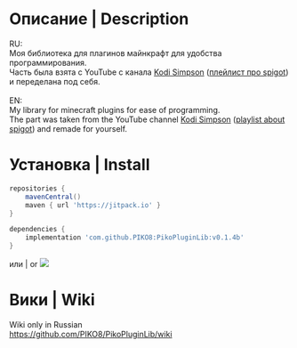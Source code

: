 # Описание |  Description

RU: <br>
Моя библиотека для плагинов майнкрафт для удобства программирования.<br>
Часть была взята с YouTube с канала [Kodi Simpson](https://www.youtube.com/@KodySimpson) ([плейлист про spigot](https://www.youtube.com/playlist?list=PLfu_Bpi_zcDNEKmR82hnbv9UxQ16nUBF7)) и переделана под  себя.<br>
<br>EN:<br>
My library for minecraft plugins for ease of programming.<br>
The part was taken from the YouTube channel [Kodi Simpson](https://www.youtube.com/@KodySimpson) ([playlist about spigot](https://www.youtube.com/playlist?list=PLfu_Bpi_zcDNEKmR82hnbv9UxQ16nUBF7)) and remade for yourself.<br>


# Установка | Install
```groovy
repositories {
    mavenCentral()
    maven { url 'https://jitpack.io' }
}

dependencies {
    implementation 'com.github.PIKO8:PikoPluginLib:v0.1.4b'
}
```
или | or
[![](https://jitpack.io/v/PIKO8/PikoPluginLib.svg)](https://jitpack.io/#PIKO8/PikoPluginLib)
# Вики | Wiki
Wiki only in Russian<br>
https://github.com/PIKO8/PikoPluginLib/wiki

